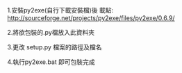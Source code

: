 1.安裝py2exe(自行下載安裝檔)後
載點:
http://sourceforge.net/projects/py2exe/files/py2exe/0.6.9/

2.將欲包裝的.py檔放入此資料夾

3.更改 setup.py 檔案的路徑及檔名

4.執行py2exe.bat 即可包裝完成
